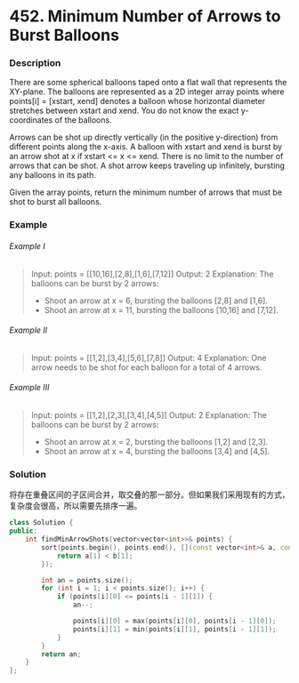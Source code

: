 # 452. Minimum Number of Arrows to Burst Balloons

### Description

There are some spherical balloons taped onto a flat wall that represents the XY-plane. The balloons are represented as a 2D integer array points where points[i] = [xstart, xend] denotes a balloon whose horizontal diameter stretches between xstart and xend. You do not know the exact y-coordinates of the balloons.

Arrows can be shot up directly vertically (in the positive y-direction) from different points along the x-axis. A balloon with xstart and xend is burst by an arrow shot at x if xstart <= x <= xend. There is no limit to the number of arrows that can be shot. A shot arrow keeps traveling up infinitely, bursting any balloons in its path.

Given the array points, return the minimum number of arrows that must be shot to burst all balloons.

### Example

###### Example I

> Input: points = [[10,16],[2,8],[1,6],[7,12]]
> Output: 2
> Explanation: The balloons can be burst by 2 arrows:
> - Shoot an arrow at x = 6, bursting the balloons [2,8] and [1,6].
> - Shoot an arrow at x = 11, bursting the balloons [10,16] and [7,12].

###### Example II

> Input: points = [[1,2],[3,4],[5,6],[7,8]]
> Output: 4
> Explanation: One arrow needs to be shot for each balloon for a total of 4 arrows.

###### Example III

> Input: points = [[1,2],[2,3],[3,4],[4,5]]
> Output: 2
> Explanation: The balloons can be burst by 2 arrows:
> - Shoot an arrow at x = 2, bursting the balloons [1,2] and [2,3].
> - Shoot an arrow at x = 4, bursting the balloons [3,4] and [4,5].

### Solution

将存在重叠区间的子区间合并，取交叠的那一部分。但如果我们采用现有的方式，复杂度会很高，所以需要先排序一遍。

```c++
class Solution {
public:
    int findMinArrowShots(vector<vector<int>>& points) {
        sort(points.begin(), points.end(), [](const vector<int>& a, const vector<int>& b){
            return a[1] < b[1];
        });

        int an = points.size();
        for (int i = 1; i < points.size(); i++) {
            if (points[i][0] <= points[i - 1][1]) {
                an--;

                points[i][0] = max(points[i][0], points[i - 1][0]);
                points[i][1] = min(points[i][1], points[i - 1][1]);
            }
        }
        return an;
    }
};
```
